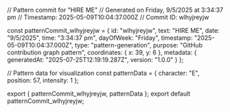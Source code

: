 // Pattern commit for "HIRE ME"
// Generated on Friday, 9/5/2025 at 3:34:37 pm
// Timestamp: 2025-05-09T10:04:37.000Z
// Commit ID: wlhyjreyjw

const patternCommit_wlhyjreyjw = {
  id: "wlhyjreyjw",
  text: "HIRE ME",
  date: "9/5/2025",
  time: "3:34:37 pm",
  dayOfWeek: "Friday",
  timestamp: "2025-05-09T10:04:37.000Z",
  type: "pattern-generation",
  purpose: "GitHub contribution graph pattern",
  coordinates: {
    x: 39,
    y: 6
  },
  metadata: {
    generatedAt: "2025-07-25T12:19:19.287Z",
    version: "1.0.0"
  }
};

// Pattern data for visualization
const patternData = {
  character: "E",
  position: 57,
  intensity: 1
};

export { patternCommit_wlhyjreyjw, patternData };
export default patternCommit_wlhyjreyjw;
